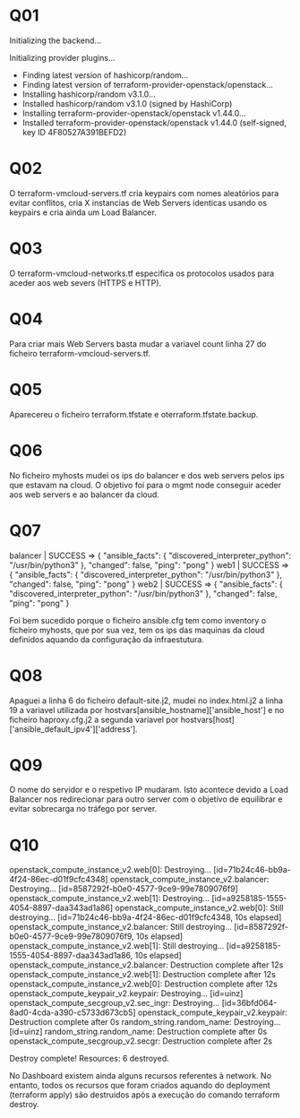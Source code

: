 # Q01
Initializing the backend...

Initializing provider plugins...
- Finding latest version of hashicorp/random...
- Finding latest version of terraform-provider-openstack/openstack...
- Installing hashicorp/random v3.1.0...
- Installed hashicorp/random v3.1.0 (signed by HashiCorp)
- Installing terraform-provider-openstack/openstack v1.44.0...
- Installed terraform-provider-openstack/openstack v1.44.0 (self-signed, key ID 4F80527A391BEFD2)


# Q02
O terraform-vmcloud-servers.tf cria keypairs com nomes aleatórios para evitar conflitos, cria X instancias de Web Servers identicas usando os keypairs e cria ainda um Load Balancer.

# Q03
O terraform-vmcloud-networks.tf especifica os protocolos usados para aceder aos web severs (HTTPS e HTTP).

# Q04
Para criar mais Web Servers basta mudar a variavel count linha 27 do ficheiro terraform-vmcloud-servers.tf.

# Q05
Aparecereu o ficheiro terraform.tfstate e oterraform.tfstate.backup.

# Q06
No ficheiro myhosts mudei os ips do balancer e dos web servers pelos ips que estavam na cloud. O objetivo foi para o mgmt node conseguir aceder aos web servers e ao balancer da cloud.

# Q07
balancer | SUCCESS => {
    "ansible_facts": {
        "discovered_interpreter_python": "/usr/bin/python3"
    },
    "changed": false,
    "ping": "pong"
}
web1 | SUCCESS => {
    "ansible_facts": {
        "discovered_interpreter_python": "/usr/bin/python3"
    },
    "changed": false,
    "ping": "pong"
}
web2 | SUCCESS => {
    "ansible_facts": {
        "discovered_interpreter_python": "/usr/bin/python3"
    },
    "changed": false,
    "ping": "pong"
}

Foi bem sucedido porque o ficheiro ansible.cfg tem como inventory o ficheiro myhosts, que por sua vez, tem os ips das maquinas da cloud definidos aquando da configuração da infraestutura.


# Q08
Apaguei a linha 6 do ficheiro default-site.j2, mudei no index.html.j2 a linha 19 a variavel utilizada por hostvars[ansible_hostname]['ansible_host'] e no ficheiro haproxy.cfg.j2 a segunda variavel por hostvars[host]['ansible_default_ipv4']['address']. 

# Q09
O nome do servidor e o respetivo IP mudaram. Isto acontece devido a Load Balancer nos redirecionar para outro server com o objetivo de equilibrar e evitar sobrecarga no tráfego por server.

# Q10
openstack_compute_instance_v2.web[0]: Destroying... [id=71b24c46-bb9a-4f24-86ec-d01f9cfc4348]
openstack_compute_instance_v2.balancer: Destroying... [id=8587292f-b0e0-4577-9ce9-99e7809076f9]
openstack_compute_instance_v2.web[1]: Destroying... [id=a9258185-1555-4054-8897-daa343ad1a86]
openstack_compute_instance_v2.web[0]: Still destroying... [id=71b24c46-bb9a-4f24-86ec-d01f9cfc4348, 10s elapsed]
openstack_compute_instance_v2.balancer: Still destroying... [id=8587292f-b0e0-4577-9ce9-99e7809076f9, 10s elapsed]
openstack_compute_instance_v2.web[1]: Still destroying... [id=a9258185-1555-4054-8897-daa343ad1a86, 10s elapsed]
openstack_compute_instance_v2.balancer: Destruction complete after 12s
openstack_compute_instance_v2.web[1]: Destruction complete after 12s
openstack_compute_instance_v2.web[0]: Destruction complete after 12s
openstack_compute_keypair_v2.keypair: Destroying... [id=uinz]
openstack_compute_secgroup_v2.sec_ingr: Destroying... [id=36bfd064-8ad0-4cda-a390-c5733d673cb5]
openstack_compute_keypair_v2.keypair: Destruction complete after 0s
random_string.random_name: Destroying... [id=uinz]
random_string.random_name: Destruction complete after 0s
openstack_compute_secgroup_v2.secgr: Destruction complete after 2s

Destroy complete! Resources: 6 destroyed.

No Dashboard existem ainda alguns recursos referentes à network. No entanto, todos os recursos que foram criados aquando do deployment (terraform apply) são destruidos após a execução do comando terraform destroy.